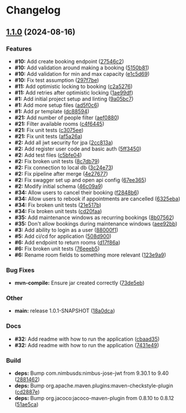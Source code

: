 # Changelog

## [1.1.0](https://github.com/ajhelsby/mashreq-coding-test/compare/v1.0.0...v1.1.0) (2024-08-16)


### Features

* **#10:** Add create booking endpoint ([27546c2](https://github.com/ajhelsby/mashreq-coding-test/commit/27546c297d36d84d56047fd541525f18babb7eb7))
* **#10:** Add validation around making a booking ([5150b81](https://github.com/ajhelsby/mashreq-coding-test/commit/5150b811aa49d656b86eba3f207dca229780b291))
* **#10:** Add validation for min and max capacity ([e1c5d69](https://github.com/ajhelsby/mashreq-coding-test/commit/e1c5d694f2025e2260d20e26cbe731df9de177c4))
* **#10:** Fix test assumption ([297f7be](https://github.com/ajhelsby/mashreq-coding-test/commit/297f7bea5b649b3d4ab1142ccb14924a04d47e30))
* **#11:** Add optimistic locking to booking ([c2a5276](https://github.com/ajhelsby/mashreq-coding-test/commit/c2a5276aa19c6ade40eae672084b9e69415340ed))
* **#11:** Add retries after optimistic locking ([1ae99df](https://github.com/ajhelsby/mashreq-coding-test/commit/1ae99df6b8296f2f0f0371e514c682e1e58a8990))
* **#1:** Add initial project setup and linting ([9a05bc7](https://github.com/ajhelsby/mashreq-coding-test/commit/9a05bc7461fb1c909a364b8e191a6979002a8925))
* **#1:** Add more setup files ([ad5f0c6](https://github.com/ajhelsby/mashreq-coding-test/commit/ad5f0c61410d8af2814d0efe8c050a90c352f846))
* **#1:** Add pr template ([dc88594](https://github.com/ajhelsby/mashreq-coding-test/commit/dc885945f87c13a5f5ab697baab1cb28551b79d0))
* **#21:** Add number of people filter ([aef0880](https://github.com/ajhelsby/mashreq-coding-test/commit/aef088020f94d650fa74ab0ea2e8f1b97f5a6dd2))
* **#21:** Filter available rooms ([c4f6445](https://github.com/ajhelsby/mashreq-coding-test/commit/c4f644519dd0b82b526307db5e0ae2590d85bf80))
* **#21:** Fix unit tests ([c3075ee](https://github.com/ajhelsby/mashreq-coding-test/commit/c3075eedf4a2ebba00096d7e1ec827cc762b5001))
* **#21:** Fix unit tests ([af5a26a](https://github.com/ajhelsby/mashreq-coding-test/commit/af5a26abb684f1d31dbb82b01e47039a87598293))
* **#2:** Add all jwt security for jpa ([2cc813a](https://github.com/ajhelsby/mashreq-coding-test/commit/2cc813a1c8ab6ad32a75abd6f7184340c6155296))
* **#2:** Add register user code and basic auth ([5ff3450](https://github.com/ajhelsby/mashreq-coding-test/commit/5ff345024f51699deeeab83f7553642217682619))
* **#2:** Add test files ([c5bfe04](https://github.com/ajhelsby/mashreq-coding-test/commit/c5bfe04aeee354b31abb74ff48d07306e4ed238a))
* **#2:** Fix broken unit tests ([8c7db79](https://github.com/ajhelsby/mashreq-coding-test/commit/8c7db7961beea37e67a88471e4c3b5cea91fb884))
* **#2:** Fix connection to local db ([3c24e73](https://github.com/ajhelsby/mashreq-coding-test/commit/3c24e736b4a256f871e0869ad319106beed9efed))
* **#2:** Fix pipeline after merge ([4e27677](https://github.com/ajhelsby/mashreq-coding-test/commit/4e27677b91d8c0fe6904070fa53c2b55088de2ed))
* **#2:** Fix swagger set up and open api config ([67ee365](https://github.com/ajhelsby/mashreq-coding-test/commit/67ee3651faba37099766797d0843112c63e54014))
* **#2:** Modify initial schema ([46c09a9](https://github.com/ajhelsby/mashreq-coding-test/commit/46c09a987d98b10b826a95a3daeba3b4907fe49a))
* **#34:** Allow users to cancel their booking ([f2848b6](https://github.com/ajhelsby/mashreq-coding-test/commit/f2848b6bfbb94a27fa3e75a16136002cf98d7bdf))
* **#34:** Allow users to rebook if appointments are cancelled ([6325eba](https://github.com/ajhelsby/mashreq-coding-test/commit/6325eba448a45af6e827a23a0ba7cb599586e350))
* **#34:** Fix broken unit tests ([21e517b](https://github.com/ajhelsby/mashreq-coding-test/commit/21e517bb3c97ad8784eb22ee56cba218ae3c6366))
* **#34:** Fix broken unit tests ([cd20faa](https://github.com/ajhelsby/mashreq-coding-test/commit/cd20faa8027b462754a6256afdf378fbec2857e0))
* **#35:** Add maintenance windows as recurring bookings ([8b07562](https://github.com/ajhelsby/mashreq-coding-test/commit/8b07562dc4465aafd61498b425e1fdab38c8c573))
* **#35:** Don't allow bookings during maintenance windows ([aee92bb](https://github.com/ajhelsby/mashreq-coding-test/commit/aee92bb34788bdfde2c326409854cc03b5bb7ebb))
* **#3:** Add ability to login as a user ([88000f1](https://github.com/ajhelsby/mashreq-coding-test/commit/88000f1d21874cddc0a86098fea3d50752dd0cca))
* **#5:** Add ci/cd for application ([508d900](https://github.com/ajhelsby/mashreq-coding-test/commit/508d9005eb535b0aef2178de47afe0176238e62b))
* **#6:** Add endpoint to return rooms ([d17f86a](https://github.com/ajhelsby/mashreq-coding-test/commit/d17f86a6873b286789f3f7dd89a2a56901ac8477))
* **#6:** Fix broken unit tests ([76eeeb5](https://github.com/ajhelsby/mashreq-coding-test/commit/76eeeb5b1395c14633aafae29c07ffcee7fda1d4))
* **#6:** Rename room fields to something more relevant ([123e9a9](https://github.com/ajhelsby/mashreq-coding-test/commit/123e9a942807435594ea6cbe34faaf51fc8fafd6))


### Bug Fixes

* **mvn-compile:** Ensure jar created correctly ([73de5eb](https://github.com/ajhelsby/mashreq-coding-test/commit/73de5eb3c0dc961b112b053742636215a78bbd26))


### Other

* **main:** release 1.0.1-SNAPSHOT ([18a0dca](https://github.com/ajhelsby/mashreq-coding-test/commit/18a0dcad7ee18d84abaccbb2402a72ac268dded4))


### Docs

* **#32:** Add readme with how to run the application ([cbaad35](https://github.com/ajhelsby/mashreq-coding-test/commit/cbaad35b5ec64ef8d85a241901ea932ef15e3841))
* **#32:** Add readme with how to run the application ([7431e49](https://github.com/ajhelsby/mashreq-coding-test/commit/7431e49905b337d5c305ae4c068c5334f7d19f00))


### Build

* **deps:** Bump com.nimbusds:nimbus-jose-jwt from 9.30.1 to 9.40 ([2881462](https://github.com/ajhelsby/mashreq-coding-test/commit/28814627ab6a2b7a12e0a48c330fa749e51db470))
* **deps:** Bump org.apache.maven.plugins:maven-checkstyle-plugin ([cd2887e](https://github.com/ajhelsby/mashreq-coding-test/commit/cd2887e084e770588c2a55f98e420c46b375485a))
* **deps:** Bump org.jacoco:jacoco-maven-plugin from 0.8.10 to 0.8.12 ([51ae5ca](https://github.com/ajhelsby/mashreq-coding-test/commit/51ae5ca236307449245632de3c6d10656b077b87))
